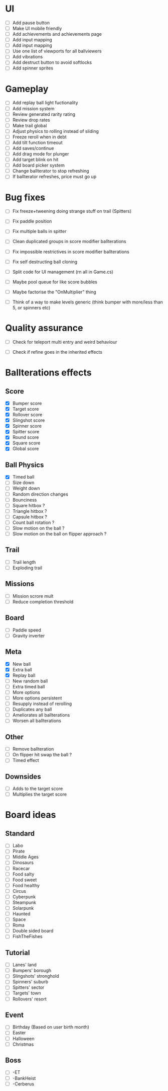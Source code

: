 # UI

- [ ] Add pause button
- [ ] Make UI mobile friendly
- [ ] Add achievements and achievements page
- [ ] Add input mapping
- [ ] Add input mapping
- [ ] Use one list of viewports for all ballviewers
- [ ] Add vibrations
- [ ] Add destruct button to avoid softlocks
- [ ] Add spinner sprites

# Gameplay

- [ ] Add replay ball light fuctionality
- [ ] Add mission system
- [ ] Review generated rarity rating
- [ ] Review drop rates
- [ ] Make trail global
- [ ] Adjust physics to rolling instead of sliding
- [ ] Freeze reroll when in debt
- [ ] Add tilt function timeout
- [ ] Add saves/continue
- [ ] Add drag mode for plunger
- [ ] Add target blink on hit
- [ ] Add board picker system
- [ ] Change ballterator to stop refreshing
- [ ] If ballterator refreshes, price must go up

# Bug fixes

- [ ] Fix freeze+tweening doing strange stuff on trail (Spitters)
- [ ] Fix paddle position
- [ ] Fix multiple balls in spitter
- [ ] Clean duplicated groups in score modifier ballterations
- [ ] Fix impossible restrictives in score modifier ballterations
- [ ] Fix self destructing ball cloning
- [ ] Split code for UI management (rn all in Game.cs)
- [ ] Maybe pool queue for like score bubbles
- [ ] Maybe factorise the "OnMultiplier" thing
- [ ] Think of a way to make levels generic (think bumper with more/less than 5, or spinners etc)


# Quality assurance

- [ ] Check for teleport multi entry and weird behaviour
- [ ] Check if refine goes in the inherited effects


# Ballterations effects

## Score
- [x] Bumper score
- [x] Target score
- [x] Rollover score
- [x] Slingshot score
- [x] Spinner score
- [x] Spitter score
- [x] Round score
- [x] Square score
- [x] Global score

## Ball Physics
- [x] Timed ball
- [ ] Size down
- [ ] Weight down
- [ ] Random direction changes
- [ ] Bounciness
- [ ] Square hitbox ?
- [ ] Triangle hitbox ?
- [ ] Capsule hitbox ?
- [ ] Count ball rotation ?
- [ ] Slow motion on the ball ?
- [ ] Slow motion on the ball on flipper approach ?

## Trail
- [ ] Trail length
- [ ] Exploding trail

## Missions
- [ ] Mission scrore mult
- [ ] Reduce completion threshold

## Board
- [ ] Paddle speed
- [ ] Gravity inverter

## Meta
- [x] New ball
- [x] Extra ball
- [x] Replay ball
- [ ] New random ball
- [ ] Extra timed ball
- [ ] More options
- [ ] More options persistent
- [ ] Resupply instead of rerolling
- [ ] Duplicates any ball
- [ ] Ameliorates all ballterations
- [ ] Worsen all ballterations

## Other
- [ ] Remove ballteration
- [ ] On flipper hit swap the ball ?
- [ ] Timed effect

## Downsides
- [ ] Adds to the target score
- [ ] Multiplies the target score

# Board ideas

## Standard
- [ ] Labo
- [ ] Pirate
- [ ] Middle Ages
- [ ] Dinosaurs
- [ ] Racecar
- [ ] Food salty
- [ ] Food sweet
- [ ] Food healthy
- [ ] Circus
- [ ] Cyberpunk
- [ ] Steampunk
- [ ] Solarpunk 
- [ ] Haunted
- [ ] Space
- [ ] Roma
- [ ] Double sided board
- [ ] FishTheFishes

## Tutorial
- [ ] Lanes' land
- [ ] Bumpers' borough
- [ ] Slingshots' stronghold
- [ ] Spinners' suburb
- [ ] Spitters' sector
- [ ] Targets' town
- [ ] Rollovers' resort

## Event
- [ ] Birthday (Based on user birth month)
- [ ] Easter
- [ ] Halloween
- [ ] Christmas

## Boss
- [ ] -ET
- [ ] -BankHeist
- [ ] -Cerberus
